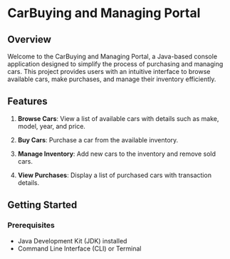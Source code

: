 # CarBuying and Managing Portal

## Overview

Welcome to the CarBuying and Managing Portal, a Java-based console application designed to simplify the process of purchasing and managing cars. This project provides users with an intuitive interface to browse available cars, make purchases, and manage their inventory efficiently.

## Features

1. **Browse Cars**: View a list of available cars with details such as make, model, year, and price.

2. **Buy Cars**: Purchase a car from the available inventory.

3. **Manage Inventory**: Add new cars to the inventory and remove sold cars.

4. **View Purchases**: Display a list of purchased cars with transaction details.

## Getting Started

### Prerequisites

- Java Development Kit (JDK) installed
- Command Line Interface (CLI) or Terminal



